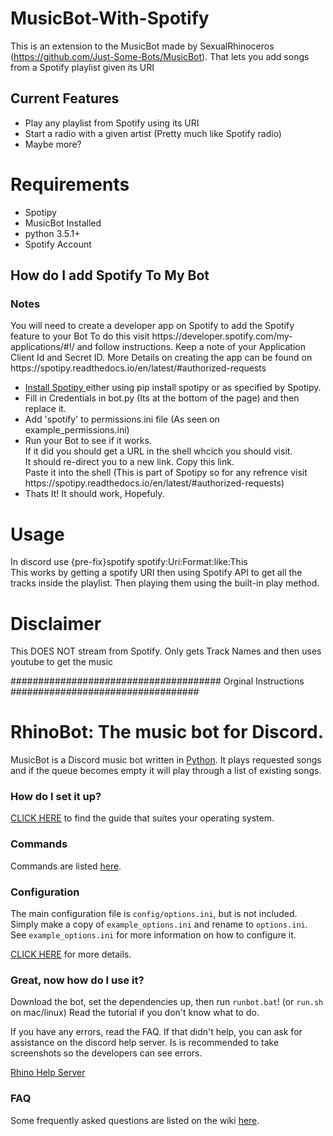 # MusicBot-With-Spotify
This is an extension to the MusicBot made by SexualRhinoceros (https://github.com/Just-Some-Bots/MusicBot). That lets you add songs from a Spotify playlist given its URI

<h2>Current Features </h2>
<ul>
<li> Play any playlist from Spotify using its URI </li>
<li> Start a radio with a given artist (Pretty much like Spotify radio)</li>
<li> Maybe more?  </li>
</ul>
<h1> Requirements </h1>
<ul> 
<li> Spotipy </li>
<li> MusicBot Installed </li>
<li> python 3.5.1+ </li>
<li> Spotify Account </li>
</ul>
<h2> How do I add Spotify To My Bot</h2> 
<h3> Notes </h3>
<p>You will need to create a developer app on Spotify to add the Spotify feature to your Bot
To do this visit https://developer.spotify.com/my-applications/#!/ and follow instructions.
Keep a note of your Application Client Id and Secret ID. 
More Details on creating the app can be found on https://spotipy.readthedocs.io/en/latest/#authorized-requests </p>
<ul>
<li><a href ="https://github.com/plamere/spotipy">Install Spotipy </a> either using pip install spotipy or as specified by Spotipy. </br> </li>
<li>Fill in Credentials in bot.py (Its at the bottom of the page) and then replace it. </li>
<li>Add 'spotify' to permissions.ini file (As seen on example_permissions.ini) </li>
<li>Run your Bot to see if it works.<br>If it did you should get a URL in the shell whcich you should visit.<br>
It should re-direct you to a new link. Copy this link.<br>
Paste it into the shell (This is part of Spotipy so for any refrence visit https://spotipy.readthedocs.io/en/latest/#authorized-requests)
</li> 
<li> Thats It! It should work, Hopefuly.</li> 
</ul>

<h1> Usage </h1>
In discord use {pre-fix}spotify spotify:Uri:Format:like:This <br>
This works by getting a spotify URI then using Spotify API to get all the tracks inside the playlist. Then playing them using the built-in play method.

<h1> Disclaimer </h1>
This DOES NOT stream from Spotify. Only gets Track Names and then uses youtube to get the music

###################################### Orginal Instructions ##################################
# RhinoBot: The music bot for Discord.

MusicBot is a Discord music bot written in [Python](https://www.python.org "Python homepage"). It plays requested songs and if the queue becomes empty it will play through a list of existing songs.

### How do I set it up?

[CLICK HERE](https://github.com/SexualRhinoceros/MusicBot/wiki) to find the guide that suites your operating system.

### Commands

Commands are listed [here](https://github.com/SexualRhinoceros/MusicBot/wiki/Commands "Commands list").

### Configuration

The main configuration file is `config/options.ini`, but is not included.  Simply make a copy of `example_options.ini` and rename to `options.ini`.  See `example_options.ini` for more information on how to configure it.

[CLICK HERE](https://github.com/SexualRhinoceros/MusicBot/wiki/Configuration) for more details.

### Great, now how do I use it?
Download the bot, set the dependencies up, then run `runbot.bat`! (or `run.sh` on mac/linux)  Read the tutorial if you don't know what to do.

If you have any errors, read the FAQ. If that didn't help, you can ask for assistance on the discord help server. Is is recommended to take screenshots so the developers can see errors.

[Rhino Help Server](http://discord.me/rhinohelp "Discord link")

### FAQ

Some frequently asked questions are listed on the wiki [here](https://github.com/SexualRhinoceros/MusicBot/wiki/FAQ "Wiki").

